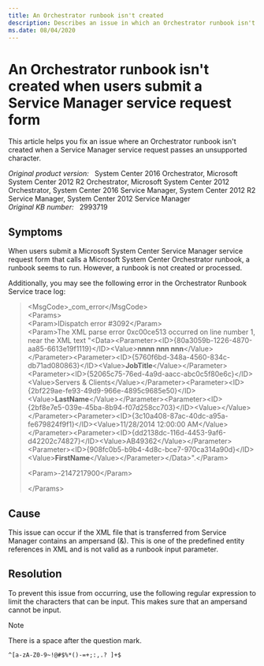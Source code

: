 ```yaml
---
title: An Orchestrator runbook isn't created
description: Describes an issue in which an Orchestrator runbook isn't created when a Service Manager service request passes an unsupported character.
ms.date: 08/04/2020
---
```

# An Orchestrator runbook isn't created when users submit a Service Manager service request form

This article helps you fix an issue where an Orchestrator runbook isn't created when a Service Manager service request passes an unsupported character.

_Original product version:_ &nbsp; System Center 2016 Orchestrator, Microsoft System Center 2012 R2 Orchestrator, Microsoft System Center 2012 Orchestrator, System Center 2016 Service Manager, System Center 2012 R2 Service Manager, System Center 2012 Service Manager  
_Original KB number:_ &nbsp; 2993719

## Symptoms

When users submit a Microsoft System Center Service Manager service request form that calls a Microsoft System Center Orchestrator runbook, a runbook seems to run. However, a runbook is not created or processed.

Additionally, you may see the following error in the Orchestrator Runbook Service trace log:

> \<MsgCode>_com_error\</MsgCode>  
> \<Params>  
> \<Param>IDispatch error #3092\</Param>  
> \<Param>The XML parse error 0xc00ce513 occurred on line number 1, near the XML text "\<Data>\<Parameter>\<ID>{80a3059b-1226-4870-aa85-6613e19f1119}\</ID>\<Value>**nnnn nnn nnn**\</Value>\</Parameter>\<Parameter>\<ID>{5760f6bd-348a-4560-834c-db71ad080863}\</ID>\<Value>**JobTitle**\</Value>\</Parameter>\<Parameter>\<ID>{52065c75-76ed-4a9d-aacc-abc0c5f80e6c}\</ID>\<Value>Servers & Clients\</Value>\</Parameter>\<Parameter>\<ID>{2bf229ae-fe93-49d9-966e-4895c9685e50}\</ID>\<Value>**LastName**\</Value>\</Parameter>\<Parameter>\<ID>{2bf8e7e5-039e-45ba-8b94-f07d258cc703}\</ID>\<Value>\</Value>\</Parameter>\<Parameter>\<ID>{3c10a408-87ac-40dc-a95a-fe679824f9f1}\</ID>\<Value>11/28/2014 12:00:00 AM\</Value>\</Parameter>\<Parameter>\<ID>{dd2138dc-116d-4453-9af6-d42202c74827}\</ID>\<Value>AB49362\</Value>\</Parameter>\<Parameter>\<ID>{908fc0b5-b9b4-4d8c-bce7-970ca314a90d}\</ID>\<Value>**FirstName**\</Value>\</Parameter>\</Data>".\</Param>  
>
> \<Param>-2147217900\</Param>  
>
> \</Params>

## Cause

This issue can occur if the XML file that is transferred from Service Manager contains an ampersand (&). This is one of the predefined entity references in XML and is not valid as a runbook input parameter.

## Resolution

To prevent this issue from occurring, use the following regular expression to limit the characters that can be input. This makes sure that an ampersand cannot be input.

> [!NOTE]
> There is a space after the question mark.

`^[a-zA-Z0-9~!@#$%*()-=+;:,.? ]+$`
